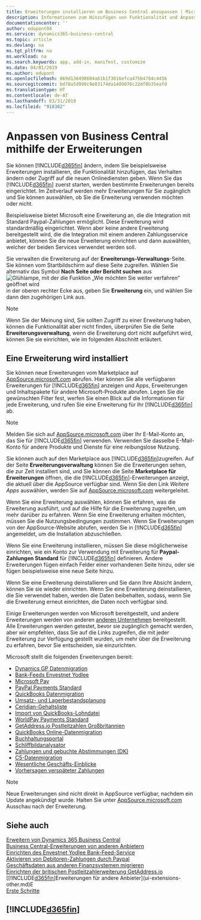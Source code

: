 ```yaml
---
title: Erweiterungen installieren um Business Central anzupassen | Microsoft Docs
description: Informationen zum Hinzufügen von Funktionalität und Anpassungen für Business Central durch die Installation von Erweiterungen.
documentationcenter: ''
author: edupont04
ms.service: dynamics365-business-central
ms.topic: article
ms.devlang: na
ms.tgt_pltfrm: na
ms.workload: na
ms.search.keywords: app, add-in, manifest, customize
ms.date: 04/01/2019
ms.author: edupont
ms.openlocfilehash: 869d136498604a61b1f3016efca475b4784c4456
ms.sourcegitcommit: bd78a5d990c9e83174da1409076c22df8b35eafd
ms.translationtype: HT
ms.contentlocale: de-AT
ms.lasthandoff: 03/31/2019
ms.locfileid: "910382"
---
```

# <a name="customizing-business-central-using-extensions"></a>Anpassen von Business Central mithilfe der Erweiterungen
Sie können [!INCLUDE[d365fin](includes/d365fin_md.md)] ändern, indem Sie beispielsweise Erweiterungen installieren, die Funktionalität hinzufügen, das Verhalten ändern oder Zugriff auf die neuen Onlinediensten geben.
Wenn Sie das [!INCLUDE[d365fin](includes/d365fin_md.md)] zuerst starten, werden bestimmte Erweiterungen bereits eingerichtet. Im Zeitverlauf werden mehr Erweiterungen für Sie zugänglich und Sie können auswählen, ob Sie die Erweiterung verwenden möchten oder nicht.

Beispielsweise bietet Microsoft eine Erweiterung an, die die Integration mit Standard Paypal-Zahlungen ermöglicht. Diese Erweiterung wird standardmäßig eingerichtet.
Wenn aber keine andere Erweiterung bereitgestellt wird, die die Integration mit einem anderen Zahlungsservice anbietet, können Sie die neue Erweiterung einrichten und dann auswählen, welcher der beiden Services verwendet werden soll.  

Sie verwalten die Erweiterung auf der **Erweiterungs-Verwaltungs**-Seite. Sie können vom Startbildschirm auf diese Seite zugreifen. Wählen Sie alternativ das Symbol **Nach Seite oder Bericht suchen** aus ![Glühlampe, mit der die Funktion „Wie möchten Sie weiter verfahren“ geöffnet wird](media/ui-search/search_small.png "Wie möchten Sie weiter verfahren") in der oberen rechter Ecke aus, geben Sie **Erweiterung** ein, und wählen Sie dann den zugehörigen Link aus.  

> [!NOTE]  
>   Wenn Sie der Meinung sind, Sie sollten Zugriff zu einer Erweiterung haben, können die Funktionalität aber nicht finden, überprüfen Sie die Seite **Erweiterungsverwaltung**, wenn die Erweiterung dort nicht aufgeführt wird, können Sie sie einrichten, wie im folgenden Abschnitt erläutert.  

## <a name="installing-an-extension"></a>Eine Erweiterung wird installiert
Sie können neue Erweiterungen vom Marketplace auf [AppSource.microsoft.com](https://appsource.microsoft.com/en-us/marketplace/apps?src=dynamics365website&product=dynamics-365-business-central) abrufen. Hier können Sie alle verfügbaren Erweiterungen für [!INCLUDE[d365fin](includes/d365fin_md.md)] anzeigen und Apps, Erweiterungen und Inhaltspakete für andere Microsoft-Produkte abrufen. Legen Sie die gewünschten Filter fest, werfen Sie einen Blick auf die Informationen für jede Erweiterung, und rufen Sie eine Erweiterung für Ihr [!INCLUDE[d365fin](includes/d365fin_md.md)] ab.  
> [!NOTE]  
>   Melden Sie sich auf [AppSource.microsoft.com](https://appsource.microsoft.com/) über Ihr E-Mail-Konto an, das Sie für [!INCLUDE[d365fin](includes/d365fin_md.md)] verwenden. Verwenden Sie dasselbe E-Mail-Konto für andere Produkte und Dienste für eine reibungslose Nutzung.  

Sie können auch auf den Marketplace aus [!INCLUDE[d365fin](includes/d365fin_md.md)]zugreifen. Auf der Seite **Erweiterungsverwaltung** können Sie die Erweiterungen sehen, die zur Zeit installiert sind, und Sie können die Seite **Marketplace für Erweiterungen** öffnen, die die [!INCLUDE[d365fin](includes/d365fin_md.md)]-Erweiterungen anzeigt, die aktuell über die AppSource verfügbar sind. Wenn Sie den Link *Weitere Apps* auswählen, werden Sie auf [AppSource.microsoft.com](https://appsource.microsoft.com/en-us/marketplace/apps?product=dynamics-365%3Bdynamics-365-for-financials&page=1) weitergeleitet.  

Wenn Sie eine Erweiterung auswählen, können Sie erfahren, was die Erweiterung ausführt, und auf die Hilfe für die Erweiterung zugreifen, um mehr darüber zu erfahren. Wenn Sie eine Erweiterung erhalten möchten, müssen Sie die Nutzungsbedingungen zustimmen. Wenn Sie Erweiterungen von der AppSource-Website abrufen, werden Sie in [!INCLUDE[d365fin](includes/d365fin_md.md)] angemeldet, um die Installation abzuschließen.  

Wenn Sie eine Erweiterung installieren, müssen Sie diese möglicherweise einrichten, wie ein Konto zur Verwendung mit Erweiterung für **Paypal-Zahlungen Standard** für [!INCLUDE[d365fin](includes/d365fin_md.md)] definieren.
Andere Erweiterungen fügen einfach Felder einer vorhandenen Seite hinzu, oder sie fügen beispielsweise eine neue Seite hinzu.   

Wenn Sie eine Erweiterung deinstallieren und Sie dann Ihre Absicht ändern, können Sie sie wieder einrichten. Wenn Sie eine Erweiterung deinstallieren, die Sie verwendet haben, werden die Daten beibehalten, sodass, wenn Sie die Erweiterung erneut einrichten, die Daten noch verfügbar sind.  

Einige Erweiterungen werden von Microsoft bereitgestellt, und andere Erweiterungen werden von anderen [anderen Unternehmen](ui-extensions-other.md) bereitgestellt. Alle Erweiterungen werden getestet, bevor sie zugänglich gemacht werden, aber wir empfehlen, dass Sie auf die Links zugreifen, die mit jeder Erweiterung zur Verfügung gestellt wurden, um mehr über die Erweiterung zu erfahren, bevor Sie entscheiden, sie einzurichten.  

Microsoft stellt die folgenden Erweiterungen bereit:  

* [Dynamics GP Datenmigration](ui-extensions-dynamicsgp-data-migration.md)  
* [Bank-Feeds Envestnet Yodlee](ui-extensions-yodlee-bank-feeds.md)  
* [Microsoft Pay](ui-extensions-microsoft-pay-payments.md)  
* [PayPal Payments Standard](ui-extensions-paypal-payments-standard.md)  
* [QuickBooks Datenmigration](ui-extensions-quickbooks-data-migration.md)  
* [Umsatz- und Lagerbestandsplanung](ui-extensions-sales-forecast.md)  
* [Ceridian-Gehaltsliste](ui-extensions-ceridian-payroll.md)  
* [Import von QuickBooks-Lohndatei](ui-extensions-quickbooks-payroll.md)  
* [WorldPay Payments Standard](ui-extensions-worldpay-payments-standard.md)  
* [GetAddress.io Postleitzahlen Großbritannien](ui-extensions-getaddressio.md)  
* [QuickBooks Online-Datenmigration](ui-extensions-quickbooks-online-data-migration.md)  
* [Buchhaltungsportal](ui-extensions-accountant-portal.md)  
* [Schliffbildanalysator](ui-extensions-image-analyzer.md)  
* [Zahlungen und gebuchte Abstimmungen (DK)](ui-extensions-payments-reconciliation-formats-dk.md)  
* [C5-Datenmigration](ui-extensions-c5-data-migration.md)  
* [Wesentliche Geschäfts-Einblicke](ui-extensions-essential-business-insights.md)  
* [Vorhersagen verspäteter Zahlungen](ui-extensions-late-payment-prediction.md  )

> [!NOTE]  
>  Neue Erweiterungen sind nicht direkt in AppSource verfügbar, nachdem ein Update angekündigt wurde. Halten Sie unter [AppSource.microsoft.com](https://appsource.microsoft.com/en-us/marketplace/apps?product=dynamics-365%3Bdynamics-365-for-financials&page=1) Ausschau nach der Erweiterung.

## <a name="see-also"></a>Siehe auch
[Erweitern von Dynamics 365 Business Central](about-develop-extensions.md)  
[Business Central-Erweiterungen von anderen Anbietern](ui-extensions-other.md)  
[Einrichten des Envestnet Yodlee Bank-Feed-Service](bank-how-setup-bank-statement-service.md)  
[Aktivieren von Debitoren-Zahlungen durch Paypal](sales-how-enable-payment-service-extensions.md)  
[Geschäftsdaten aus anderen Finanzsystemen migrieren](across-import-data-configuration-packages.md)  
[Einrichten der britischen Postleitzahlerweiterung GetAddress.io](LocalFunctionality/UnitedKingdom/uk-setup-postal-code-service.md)  
[[!INCLUDE[d365fin](includes/d365fin_md.md)]Erweiterungen für andere Anbieter](ui-extensions-other.md)E  
[Erste Schritte](product-get-started.md)  

## [!INCLUDE[d365fin](includes/free_trial_md.md)]  
